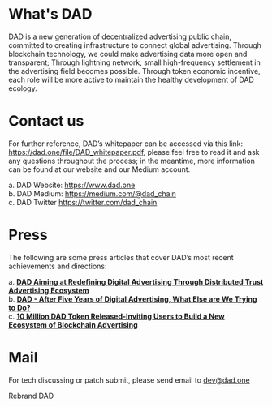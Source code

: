 # What's DAD
DAD is a new generation of decentralized advertising public chain, committed to creating infrastructure to connect global advertising. Through blockchain technology, we could make advertising data more open and transparent; Through lightning network, small high-frequency settlement in the advertising field becomes possible. Through token economic incentive, each role will be more active to maintain the healthy development of DAD ecology.

# Contact us
For further reference, DAD’s whitepaper can be accessed via this link: https://dad.one/file/DAD_whitepaper.pdf, please feel free to read it and ask any questions throughout the process; in the meantime, more information can be found at our website and our Medium account.

a. DAD Website: https://www.dad.one <br/>
b. DAD Medium: https://medium.com/@dad_chain<br/>
c. DAD Twitter https://twitter.com/dad_chain<br/>

# Press
The following are some press articles that cover DAD’s most recent achievements and directions:

a. [**DAD Aiming at Redefining Digital Advertising Through Distributed Trust Advertising Ecosystem**](http://markets.financialcontent.com/bostonherald/news/read/36650075)<br/>
b. [**DAD - After Five Years of Digital Advertising, What Else are We Trying to Do?**](https://www.yahoo.com/news/dad-five-years-digital-advertising-181000625.html)<br/>
c. [**10 Million DAD Token Released-Inviting Users to Build a New Ecosystem of Blockchain Advertising**](https://www.reuters.com/brandfeatures/venture-capital/article?id=44751)<br/>

# Mail
For tech discussing or patch submit, please send email to dev@dad.one

Rebrand DAD
